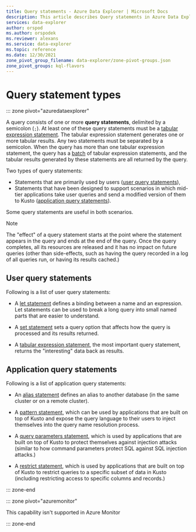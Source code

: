 ```yaml
---
title: Query statements - Azure Data Explorer | Microsoft Docs
description: This article describes Query statements in Azure Data Explorer.
services: data-explorer
author: orspod
ms.author: orspodek
ms.reviewer: alexans
ms.service: data-explorer
ms.topic: reference
ms.date: 12/30/2021
zone_pivot_group_filename: data-explorer/zone-pivot-groups.json
zone_pivot_groups: kql-flavors
---
```

# Query statement types

::: zone pivot="azuredataexplorer"

A query consists of one or more **query statements**, delimited by a semicolon (`;`).
At least one of these query statements must be a [tabular expression statement](./tabularexpressionstatements.md).
The tabular expression statement generates one or more tabular results. Any two statements must be separated by a semicolon.
When the query has more than one tabular expression statement, the query has a [batch](./batches.md) of tabular expression statements, and the tabular results generated by these statements are all returned by the query.

Two types of query statements:

* Statements that are primarily used by users ([user query statements](#user-query-statements)),
* Statements that have been designed to support scenarios in which mid-tier applications take user queries and send a modified version of them to Kusto ([application query statements](#application-query-statements)).

Some query statements are useful in both scenarios.

> [!NOTE]
> The "effect" of a query statement starts at the point where the statement
> appears in the query and ends at the end of the query. Once the query completes,
> all its resources are released and it has no impact on future queries (other than
> side-effects, such as having the query recorded in a log of all queries run,
> or having its results cached.)

## User query statements

Following is a list of user query statements:

* A [let statement](./letstatement.md) defines a binding between a name and an expression.
  Let statements can be used to break a long query into small named parts that are easier to
  understand.

* A [set statement](./setstatement.md) sets a query option that affects how the query
  is processed and its results returned.

* A [tabular expression statement](./tabularexpressionstatements.md), the most important
  query statement, returns the "interesting" data back as results.

## Application query statements

Following is a list of application query statements:

* An [alias statement](./aliasstatement.md) defines an alias to another database
  (in the same cluster or on a remote cluster).

* A [pattern statement](./patternstatement.md), which can be used by applications that are
  built on top of Kusto and expose the query language to their users to inject themselves
  into the query name resolution process.

* A [query parameters statement](./queryparametersstatement.md), which is used by applications
  that are built on top of Kusto to protect themselves against injection attacks (similar to
  how command parameters protect SQL against SQL injection attacks.)

* A [restrict statement](./restrictstatement.md), which is used by applications that are built
  on top of Kusto to restrict queries to a specific subset of data in Kusto (including restricting
  access to specific columns and records.)

::: zone-end

::: zone pivot="azuremonitor"

This capability isn't supported in Azure Monitor

::: zone-end
